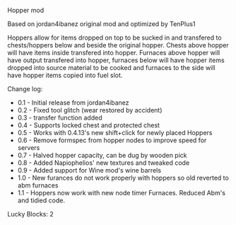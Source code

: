 Hopper mod

Based on jordan4ibanez original mod and optimized by TenPlus1

Hoppers allow for items dropped on top to be sucked in and transfered to chests/hoppers below and beside the original hopper.  Chests above hopper will have items inside transfered into hopper.  Furnaces above hopper will have output transfered into hopper, furnaces below will have hopper items dropped into source material to be cooked and furnaces to the side will have hopper items copied into fuel slot.

Change log:

- 0.1 - Initial release from jordan4ibanez
- 0.2 - Fixed tool glitch (wear restored by accident)
- 0.3 - transfer function added
- 0.4 - Supports locked chest and protected chest
- 0.5 - Works with 0.4.13's new shift+click for newly placed Hoppers
- 0.6 - Remove formspec from hopper nodes to improve speed for servers
- 0.7 - Halved hopper capacity, can be dug by wooden pick
- 0.8 - Added Napiophelios' new textures and tweaked code
- 0.9 - Added support for Wine mod's wine barrels
- 1.0 - New furances do not work properly with hoppers so old reverted to abm furnaces
- 1.1 - Hoppers now work with new node timer Furnaces.  Reduced Abm's and tidied code.

Lucky Blocks: 2
